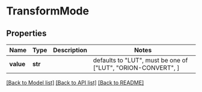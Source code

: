 # TransformMode


## Properties
Name | Type | Description | Notes
------------ | ------------- | ------------- | -------------
**value** | **str** |  | defaults to "LUT",  must be one of ["LUT", "ORION-CONVERT", ]

[[Back to Model list]](../README.md#documentation-for-models) [[Back to API list]](../README.md#documentation-for-api-endpoints) [[Back to README]](../README.md)


